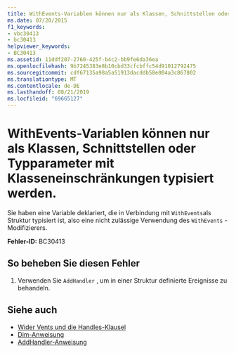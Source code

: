 ```yaml
---
title: WithEvents-Variablen können nur als Klassen, Schnittstellen oder Typparameter mit Klasseneinschränkungen typisiert werden.
ms.date: 07/20/2015
f1_keywords:
- vbc30413
- bc30413
helpviewer_keywords:
- BC30413
ms.assetid: 11ddf207-2760-425f-b4c2-bb9fe6da36ea
ms.openlocfilehash: 9b7245383e8b10cbd33cfcbffc54d91012792475
ms.sourcegitcommit: cdf67135a98a5a51913dacddb58e004a3c867802
ms.translationtype: MT
ms.contentlocale: de-DE
ms.lasthandoff: 08/21/2019
ms.locfileid: "69665127"
---
```

# <a name="withevents-variables-can-only-be-typed-as-classes-interfaces-or-type-parameters-with-class-constraints"></a>WithEvents-Variablen können nur als Klassen, Schnittstellen oder Typparameter mit Klasseneinschränkungen typisiert werden.
Sie haben eine Variable deklariert, die in Verbindung mit `WithEvents`als Struktur typisiert ist, also eine nicht zulässige Verwendung des `WithEvents` -Modifizierers.  
  
 **Fehler-ID:** BC30413  
  
## <a name="to-correct-this-error"></a>So beheben Sie diesen Fehler  
  
1. Verwenden Sie `AddHandler` , um in einer Struktur definierte Ereignisse zu behandeln.  
  
## <a name="see-also"></a>Siehe auch

- [Wider Vents und die Handles-Klausel](../programming-guide/language-features/events/index.md#withevents-and-the-handles-clause)
- [Dim-Anweisung](../../visual-basic/language-reference/statements/dim-statement.md)
- [AddHandler-Anweisung](../../visual-basic/language-reference/statements/addhandler-statement.md)
